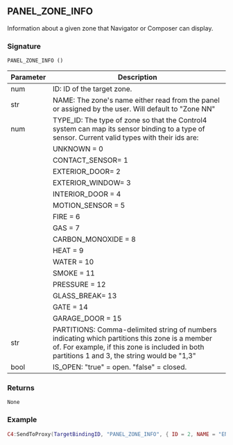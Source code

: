 ## PANEL_ZONE_INFO

Information about a given zone that Navigator or Composer can display.  


### Signature

`PANEL_ZONE_INFO ()`


| Parameter | Description |
| --- | --- |
| num | ID: ID of the target zone. |
| str | NAME: The zone's name either read from the panel or assigned by the user. Will default to "Zone NN"  |
| num | TYPE_ID: The type of zone so that the Control4 system can map its sensor binding to a type of sensor. Current valid types with their ids are: | _
| | UNKNOWN	= 0 |
| | CONTACT_SENSOR= 1 |_
| | EXTERIOR_DOOR= 2 |_
| | EXTERIOR_WINDOW= 3 | _
| | INTERIOR_DOOR	= 4 | _
| | MOTION_SENSOR = 5 | _
| | FIRE = 6 | 
| | GAS = 7 |
| | CARBON_MONOXIDE	= 8 | _
| | HEAT = 9 |
| | WATER = 10 |
| | SMOKE = 11 | 
| | PRESSURE = 12 | 
| | GLASS_BREAK= 13 |
| | GATE = 14 |
| | GARAGE_DOOR = 15 | _
| str | PARTITIONS: Comma-delimited string of numbers indicating which partitions this zone is a  member of.  For example, if this zone is included in both partitions 1 and 3, the string would be "1,3" | 
| bool | IS_OPEN: "true" = open. "false" = closed. |_


### Returns

`None`


### Example

```lua
C4:SendToProxy(TargetBindingID, "PANEL_ZONE_INFO", { ID = 2, NAME = "ENTRYWAY", TYPE_ID = 5, PARTITIONS = "1,3", IS_OPEN = true}, "NOTIFY")
```
